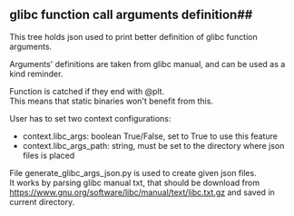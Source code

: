 ## glibc function call arguments definition##

This tree holds json used to print better definition of glibc function arguments.

Arguments' definitions are taken from glibc manual, and can be used as a kind reminder.

Function is catched if they end with @plt.  
This means that static binaries won't benefit from this.

User has to set two context configurations:
* context.libc_args: boolean True/False, set to True to use this feature
* context.libc_args_path: string, must be set to the directory where json files is placed

File generate_glibc_args_json.py is used to create given json files.  
It works by parsing glibc manual txt, that should be download from https://www.gnu.org/software/libc/manual/text/libc.txt.gz and saved in current directory.
